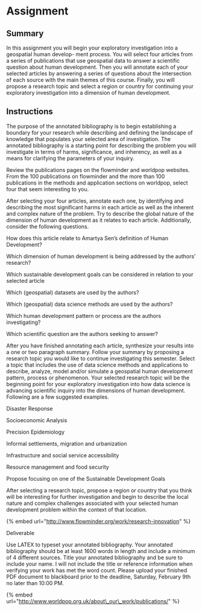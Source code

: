 # Assignment

## Summary

In this assignment you will begin your exploratory investigation into a geospatial human develop- ment process. You will select four articles from a series of publications that use geospatial data to answer a scientific question about human development. Then you will annotate each of your selected articles by answering a series of questions about the intersection of each source with the main themes of this course. Finally, you will propose a research topic and select a region or country for continuing your exploratory investigation into a dimension of human development.

## Instructions

The purpose of the annotated bibliography is to begin establishing a boundary for your research while describing and defining the landscape of knowledge that populates your selected area of investigation. The annotated bibliography is a starting point for describing the problem you will investigate in terms of harms, significance, and inherency, as well as a means for clarifying the parameters of your inquiry.

Review the publications pages on the flowminder and worldpop websites. From the 100 publications on flowminder and the more than 100 publications in the methods and application sections on worldpop, select four that seem interesting to you.

After selecting your four articles, annotate each one, by identifying and describing the most significant harms in each article as well as the inherent and complex nature of the problem. Try to describe the global nature of the dimension of human development as it relates to each article. Additionally, consider the following questions.

How does this article relate to Amartya Sen’s definition of Human Development?

Which dimension of human development is being addressed by the authors’ research?

Which sustainable development goals can be considered in relation to your selected article

Which \(geospatial\) datasets are used by the authors?

Which \(geospatial\) data science methods are used by the authors?

Which human development pattern or process are the authors investigating?

Which scientific question are the authors seeking to answer?

After you have finished annotating each article, synthesize your results into a one or two paragraph summary. Follow your summary by proposing a research topic you would like to continue investigating this semester. Select a topic that includes the use of data science methods and applications to describe, analyze, model and/or simulate a geospatial human development pattern, process or phenomenon. Your selected research topic will be the beginning point for your exploratory investigation into how data science is advancing scientific inquiry into the dimensions of human development. Following are a few suggested examples.

Disaster Response

Socioeconomic Analysis

Precision Epidemiology

Informal settlements, migration and urbanization

Infrastructure and social service accessibility

Resource management and food security

Propose focusing on one of the Sustainable Development Goals

After selecting a research topic, propose a region or country that you think will be interesting for further investigation and begin to describe the local nature and complex challenges associated with your selected human development problem within the context of that location.

{% embed url="http://www.flowminder.org/work/research-innovation" %}

Deliverable

Use LATEX to typeset your annotated bibliography. Your annotated bibliography should be at least 1600 words in length and include a minimum of 4 different sources. Title your annotated bibliography and be sure to include your name. I will not include the title or reference information when verifying your work has met the word count. Please upload your finished PDF document to blackboard prior to the deadline, Saturday, February 9th no later than 10:00 PM.

{% embed url="http://www.worldpop.org.uk/about\_our\_work/publications/" %}

